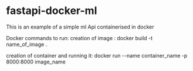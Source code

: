 # fastapi-docker-ml
This is an example of a simple ml Api containerised in docker 

Docker commands to run:
creation of image :  docker build -t name_of_image .

creation of container and running it:  docker run --name container_name -p 8000:8000 image_name
